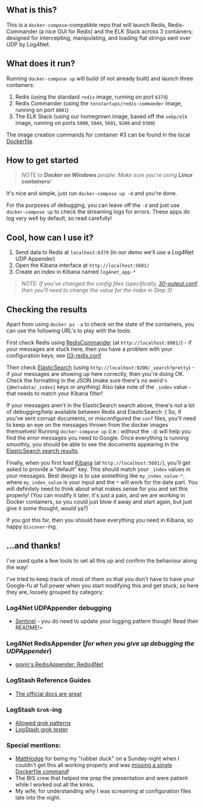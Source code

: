 ## What is this?

This is a `docker-compose`-compatible repo that will launch Redis, Redis-Commander (a nice GUI for Redis) and the ELK Stack across 3 containers; 
designed for intercepting, manipulating, and loading flat strings sent over UDP by Log4Net.

## What does it run?

Running `docker-compose up` will build (if not already built) and launch three containers:

1. Redis (using the standard `redis` image, running on port `6379`)
2. Redis Commander (using the `tenstartups/redis-commander` image, running on port `8081`)
3. The ELK Stack (using our homegrown image, based off the `sebp/elk` image, running on ports `5000`, `5044`, `5601`, `9200` and `9300`)

The image creation commands for container #3 can be found in the local [Dockerfile](Dockerfile).

## How to get started

> _NOTE to **Docker on Windows** people: Make sure you're using **Linux containers**!_

It's nice and simple, just run `docker-compose up -d` and you're done.

For the purposes of debugging, you can leave off the `-d` and just use `docker-compose up` to check the streaming logs for errors. 
These apps do log very well by default, so read carefully!

## Cool, how can I use it?

1. Send data to Redis at `localhost:6379` (in our demo we'll use a Log4Net UDP Appender)
2. Open the Kibana interface at `http://localhost:5601/`
3. Create an index in Kibana named `log4net_app-*`

> _NOTE: If you've changed the config files (specifically, [30-output.conf](configs/30-output.conf), then you'll need to change the value for the index in Step 3)_

## Checking the results

Apart from using `docker ps -a` to check on the state of the containers, you can use the following URL's to play with the tools:

First check Redis using [RedisCommander](http://localhost:8081/) (at `http://localhost:8081/`) - 
if your messages are stuck here, then you have a problem with your configuration keys; see [03-redis.conf](configs/03-redis.conf)

Then check [ElasticSearch](http://localhost:9200/_search?pretty) (using `http://localhost:9200/_search?pretty`) - if your messages are showing up here correctly, then you're doing OK. 
Check the formatting in the JSON (make sure there's no weird `%{@metadata/_index}` keys or anything)
Also take note of the `_index` value - that needs to match your Kibana filter!

If your messages aren't in the ElasticSearch search above, there's not a lot of debugging/help available between Redis and ElasticSearch :(
So, if you've sent corrupt documents, or misconfigured the `conf` files, you'll need to keep an eye on the messages thrown from the docker images themselves!
Running `docker-compose up` (i.e.: without the `-d`) will help you find the error messages you need to Google.
Once everything is running smoothly, you should be able to see the documents appearing in the [ElasticSearch search results](http://localhost:9200/_search?pretty).

Finally, when you first load [Kibana](http://localhost:5601/) (at `http://localhost:5601/`), you'll get asked to provide a "default" key. This should match your `_index` values in your messages.
Best design is to use something like `my_index_value-*`, where `my_index_value` is your input and the `*` will work for the date part.
You will definitely need to think about what makes sense for you and set this properly!
(You can modify it later, it's just a pain, and we are working in Docker containers, so you could just blow it away and start again, but just give it some thought, would ya?)

If you got this far, then you should have everything you need in Kibana, so happy `Discover`-ing. 
 
## ...and thanks!

I've used quite a few tools to set all this up and confirm the behaviour along the way! 

I've tried to keep track of most of them so that you don't have to have your Google-fu at full power when you start modifying this and get stuck, so here they are, loosely grouped by category:

### Log4Net UDPAppender debugging
* [Sentinel](https://sentinel.codeplex.com/) - you do need to update your logging pattern though! Read their README!~

### Log4Net RedisAppender (*for when you give up debugging the UDPAppender*)
* [govin's RedisAppender: Redis4Net](https://github.com/govin/redis4net/)

### LogStash Reference Guides
* [The official docs are great](https://www.elastic.co/guide/en/logstash/current/index.html)

### LogStash `Grok`-ing 
* [Allowed grok patterns](https://github.com/logstash-plugins/logstash-patterns-core/blob/master/patterns/grok-patterns)
* [LogStash grok tester](http://grokconstructor.appspot.com/do/match)

### Special mentions:
* [MattHodge](https://twitter.com/matthodge) for being my "rubber duck" on a Sunday night when I couldn't get this all working properly and was [missing a single Dockerfile command](Dockerfile#L8)!
* The BtS crew that helped me prep the presentation and were patient while I worked out all the kinks.
* My wife, for understanding why I was screaming at configuration files late into the night.